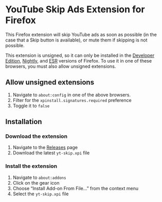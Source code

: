 # YouTube Skip Ads Extension for Firefox

This Firefox extension will skip YouTube ads as soon as possible (in the case that a Skip button is available), or mute them if skipping is not possible.

This extension is unsigned, so it can only be installed in the [Developer Edition](https://www.mozilla.org/firefox/developer/), [Nightly](https://www.mozilla.org/firefox/nightly/all/), and [ESR](https://www.mozilla.org/firefox/organizations/) versions of Firefox. To use it in one of these browsers, you must also allow unsigned extensions.

## Allow unsigned extensions

1. Navigate to `about:config` in one of the above browsers.
2. Filter for the `xpinstall.signatures.required` preference
3. Toggle it to `false`

## Installation

### Download the extension

1. Navigate to the [Releases](https://github.com/heldinz/yt-skip/releases) page
1. Download the latest `yt-skip.xpi` file

### Install the extension

1. Navigate to `about:addons`
1. Click on the gear icon
1. Choose “Install Add-on From File...” from the context menu
1. Select the `yt-skip.xpi` file
